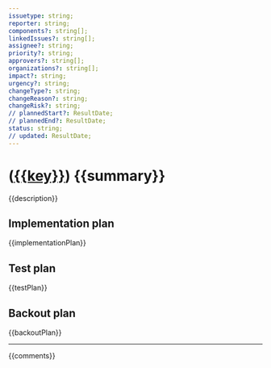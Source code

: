 ```yaml
---
issuetype: string;
reporter: string;
components?: string[];
linkedIssues?: string[];
assignee?: string;
priority?: string;
approvers?: string[];
organizations?: string[];
impact?: string;
urgency?: string;
changeType?: string;
changeReason?: string;
changeRisk?: string;
// plannedStart?: ResultDate;
// plannedEnd?: ResultDate;
status: string;
// updated: ResultDate;
---
```

# ([{{key}}]({{url}})) {{summary}}

{{description}}

## Implementation plan

{{implementationPlan}}

## Test plan

{{testPlan}}

## Backout plan

{{backoutPlan}}

---

{{comments}}
